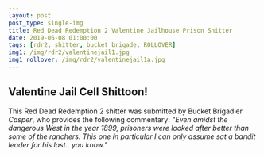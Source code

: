 ```yaml
---
layout: post
post_type: single-img
title: Red Dead Redemption 2 Valentine Jailhouse Prison Shitter
date: 2019-06-08 01:00:00
tags: [rdr2, shitter, bucket brigade, ROLLOVER]
img1: /img/rdr2/valentinejail1.jpg
img1_rollover: /img/rdr2/valentinejail1a.jpg
---
```

## Valentine Jail Cell Shittoon!

This Red Dead Redemption 2 shitter was submitted by Bucket Brigadier *Casper*, who provides the following commentary:
*"Even amidst the dangerous West in the year 1899, prisoners were looked after better than some of the ranchers. This one in particular I can only assume sat a bandit leader for his last.. you know."*
